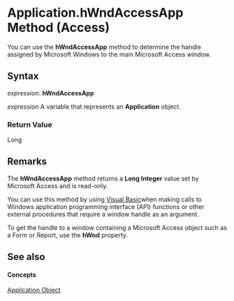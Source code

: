 
# Application.hWndAccessApp Method (Access)

You can use the  **hWndAccessApp** method to determine the handle assigned by Microsoft Windows to the main Microsoft Access window.


## Syntax

 _expression_. **hWndAccessApp**

 _expression_ A variable that represents an **Application** object.


### Return Value

Long


## Remarks

The  **hWndAccessApp** method returns a **Long Integer** value set by Microsoft Access and is read-only.

You can use this method by using [Visual Basic](3fa3677b-a779-3bc7-0f0f-827c252b3292.md)when making calls to Windows application programming interface (API) functions or other external procedures that require a window handle as an argument.

To get the handle to a window containing a Microsoft Access object such as a Form or Report, use the  **hWnd** property.


## See also


#### Concepts


[Application Object](aefb0713-97e6-e2c7-e530-8fd2e1316a55.md)
